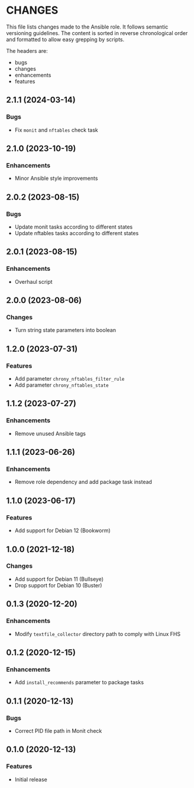 # CHANGES

This file lists changes made to the Ansible role. It follows semantic versioning
guidelines. The content is sorted in reverse chronological order and formatted
to allow easy grepping by scripts.

The headers are:
- bugs
- changes
- enhancements
- features

## 2.1.1 (2024-03-14)

### Bugs

- Fix `monit` and `nftables` check task

## 2.1.0 (2023-10-19)

### Enhancements

- Minor Ansible style improvements

## 2.0.2 (2023-08-15)

### Bugs

- Update monit tasks according to different states
- Update nftables tasks according to different states

## 2.0.1 (2023-08-15)

### Enhancements

- Overhaul script

## 2.0.0 (2023-08-06)

### Changes

- Turn string state parameters into boolean

## 1.2.0 (2023-07-31)

### Features

- Add parameter `chrony_nftables_filter_rule`
- Add parameter `chrony_nftables_state`

## 1.1.2 (2023-07-27)

### Enhancements

- Remove unused Ansible tags

## 1.1.1 (2023-06-26)

### Enhancements

- Remove role dependency and add package task instead

## 1.1.0 (2023-06-17)

### Features

- Add support for Debian 12 (Bookworm)

## 1.0.0 (2021-12-18)

### Changes

- Add support for Debian 11 (Bullseye)
- Drop support for Debian 10 (Buster)

## 0.1.3 (2020-12-20)

### Enhancements

- Modify `textfile_collector` directory path to comply with Linux FHS

## 0.1.2 (2020-12-15)

### Enhancements

- Add `install_recommends` parameter to package tasks

## 0.1.1 (2020-12-13)

### Bugs

- Correct PID file path in Monit check

## 0.1.0 (2020-12-13)

### Features

- Initial release
